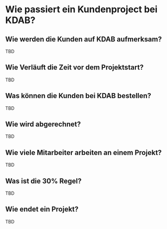 # Wie passiert ein Kundenproject bei KDAB?

## Wie werden die Kunden auf KDAB aufmerksam?
TBD

## Wie Verläuft die Zeit vor dem Projektstart?
TBD

## Was können die Kunden bei KDAB bestellen?
TBD

## Wie wird abgerechnet?
TBD

## Wie viele Mitarbeiter arbeiten an einem Projekt?
TBD

## Was ist die 30% Regel?
TBD

## Wie endet ein Projekt?
TBD
